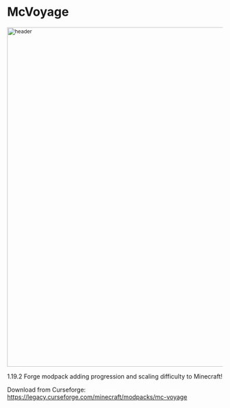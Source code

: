 # McVoyage
 <p><span style="font-size: 18px;"><span style="font-size: 12px;"><img src="https://i.imgur.com/stKaRUu.png" alt="header" width="1519" height="792" /></span></span></p>


1.19.2 Forge modpack adding progression and scaling difficulty to Minecraft!

Download from Curseforge: https://legacy.curseforge.com/minecraft/modpacks/mc-voyage
